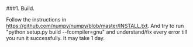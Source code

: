 ###1. Build.

Follow the instructions in https://github.com/numpy/numpy/blob/master/INSTALL.txt. And try to run "python setup.py build --fcompiler=gnu" and understand/fix every error till you run it successfully. It may take 1 day.
